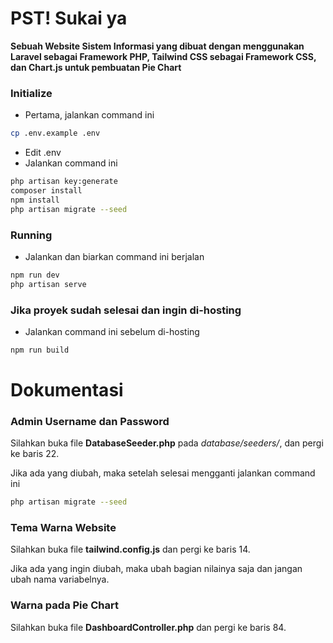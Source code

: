 # PST! Sukai ya

**Sebuah Website Sistem Informasi yang dibuat dengan menggunakan Laravel sebagai Framework PHP, Tailwind CSS sebagai Framework CSS, dan Chart.js untuk pembuatan Pie Chart**

### Initialize
- Pertama, jalankan command ini
```sh
cp .env.example .env
```
- Edit .env
- Jalankan command ini
```sh
php artisan key:generate
composer install
npm install
php artisan migrate --seed
```
### Running
- Jalankan dan biarkan command ini berjalan
```sh
npm run dev
php artisan serve
```
### Jika proyek sudah selesai dan ingin di-hosting
- Jalankan command ini sebelum di-hosting
```sh
npm run build
```

# Dokumentasi

### Admin Username dan Password

Silahkan buka file **DatabaseSeeder.php** pada *database/seeders/*, dan pergi ke baris 22.

Jika ada yang diubah, maka setelah selesai mengganti jalankan command ini

```sh
php artisan migrate --seed
```

### Tema Warna Website

Silahkan buka file **tailwind.config.js** dan pergi ke baris 14.

Jika ada yang ingin diubah, maka ubah bagian nilainya saja dan jangan ubah nama variabelnya.

### Warna pada Pie Chart

Silahkan buka file **DashboardController.php** dan pergi ke baris 84.